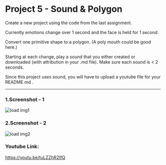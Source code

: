 # Project 5 - Sound & Polygon
Create a new project using the code from the last assignment.

Currently emotions change over 1 second and the face is held for 1 second.

Convert one primitive shape to a polygon. (A poly mouth could be good here.)

Starting at each change, play a sound that you either created or downloaded (with attribution in your .md file). Make sure each sound is < 2 seconds.

Since this project uses sound, you will have to upload a youtube file for your README.md .
___________
### 1.Screenshot - 1
![load img1](https://github.com/Shuhao95927/openframeworks/master/Assigment_5/imgs/img1.png)

### 2.Screenshot - 2
![load img2](../imgs/img2.png)

### Youtube Link:
https://youtu.be/tuLZZhR2IfQ
